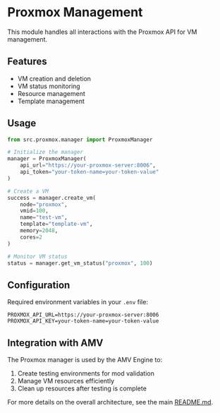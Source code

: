 # Proxmox Management

This module handles all interactions with the Proxmox API for VM management.

## Features

- VM creation and deletion
- VM status monitoring
- Resource management
- Template management

## Usage

```python
from src.proxmox.manager import ProxmoxManager

# Initialize the manager
manager = ProxmoxManager(
    api_url="https://your-proxmox-server:8006",
    api_token="your-token-name=your-token-value"
)

# Create a VM
success = manager.create_vm(
    node="proxmox",
    vmid=100,
    name="test-vm",
    template="template-vm",
    memory=2048,
    cores=2
)

# Monitor VM status
status = manager.get_vm_status("proxmox", 100)
```

## Configuration

Required environment variables in your `.env` file:
```env
PROXMOX_API_URL=https://your-proxmox-server:8006
PROXMOX_API_KEY=your-token-name=your-token-value
```

## Integration with AMV

The Proxmox manager is used by the AMV Engine to:
1. Create testing environments for mod validation
2. Manage VM resources efficiently
3. Clean up resources after testing is complete

For more details on the overall architecture, see the main [README.md](../../README.md).
